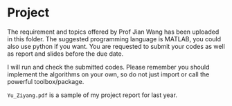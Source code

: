 # Project

The requirement and topics offered by Prof Jian Wang has been uploaded in this folder. The suggested programming language is MATLAB, you could also use python if you want. You are requested to submit your codes as well as report and slides before the due date.

I will run and check the submitted codes. Please remember you should implement the algorithms on your own, so do not just import or call the powerful toolbox/package. 

`Yu_Ziyang.pdf` is a sample of my project report for last year.
